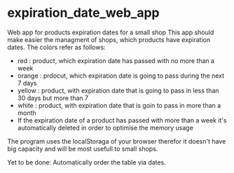 expiration_date_web_app
=======================

Web app for products expiration dates for a small shop
This app should make easier the managment of shops, which products have expiration dates.
The colors refer as follows:
- red : product, which expiration date has passed with no more than a week
- orange : prdocut, which expiration date is going to pass during the next 7 days
- yellow : product, with expiration date that is going to pass in less than 30 days but more than 7
- white : product, with expiration date that is goin to pass in more than a month
- If the expiration date of a product has passed with more than a week it's automatically deleted in order to optimise the memory usage 

The program uses the localStoraga of your browser therefor it doesn't have big capacity and will be most usefull to small shops.

Yet to be done:
Automatically order the table via dates.